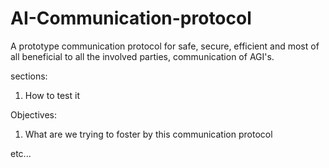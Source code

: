 # AI-Communication-protocol
A prototype communication protocol for safe, secure, efficient and most of all beneficial to all the involved parties, communication of AGI's. 

sections:
1. How to test it

Objectives:
1. What are we trying to foster by this communication protocol

etc...
